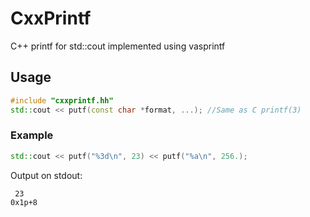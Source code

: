 # CxxPrintf
C++ printf for std::cout implemented using vasprintf  
  
## Usage
```C++
#include "cxxprintf.hh"
std::cout << putf(const char *format, ...); //Same as C printf(3)
```
### Example
```C++
std::cout << putf("%3d\n", 23) << putf("%a\n", 256.);
```
Output on stdout:
```
 23
0x1p+8

```
